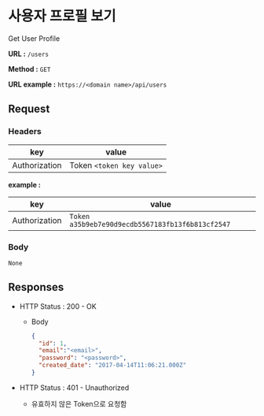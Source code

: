 # 사용자 프로필 보기

Get User Profile

**URL :** `/users`

**Method :** `GET`

**URL example :** `https://<domain name>/api/users`

## Request

### Headers

key           | value
------------- | -------------------------
Authorization | Token `<token key value>`

**example :**

key           | value
------------- | ------------------------------------------------
Authorization | `Token a35b9eb7e90d9ecdb5567183fb13f6b813cf2547`

### Body

`None`

## Responses

- HTTP Status : 200 - OK

  - Body

    ```json
    {
      "id": 1,
      "email":"<email>",
      "password": "<password>",
      "created_date": "2017-04-14T11:06:21.000Z"
    }
    ```

- HTTP Status : 401 - Unauthorized

  - 유효하지 않은 Token으로 요청함
